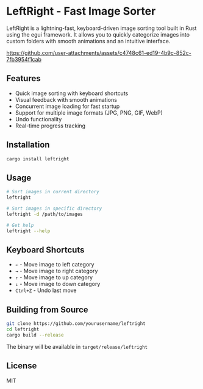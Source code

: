 # LeftRight - Fast Image Sorter

LeftRight is a lightning-fast, keyboard-driven image sorting tool built in Rust using the egui framework. It allows you to quickly categorize images into custom folders with smooth animations and an intuitive interface.

https://github.com/user-attachments/assets/c4748c61-ed19-4b9c-852c-7fb3954f1cab

## Features

- Quick image sorting with keyboard shortcuts
- Visual feedback with smooth animations
- Concurrent image loading for fast startup
- Support for multiple image formats (JPG, PNG, GIF, WebP)
- Undo functionality
- Real-time progress tracking

## Installation

```bash
cargo install leftright
```

## Usage

```bash
# Sort images in current directory
leftright

# Sort images in specific directory
leftright -d /path/to/images

# Get help
leftright --help
```

## Keyboard Shortcuts

- `←` - Move image to left category
- `→` - Move image to right category
- `↑` - Move image to up category
- `↓` - Move image to down category
- `Ctrl+Z` - Undo last move

## Building from Source

```bash
git clone https://github.com/yourusername/leftright
cd leftright
cargo build --release
```

The binary will be available in `target/release/leftright`

## License

MIT
